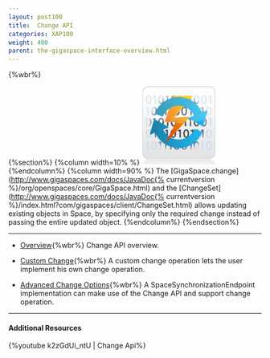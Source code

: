 ```yaml
---
layout: post100
title:  Change API
categories: XAP100
weight: 400
parent: the-gigaspace-interface-overview.html
---
```


{%wbr%}

{%section%}
{%column width=10% %}
![cassandra.png](/attachment_files/subject/change-api.png)
{%endcolumn%}
{%column width=90% %}
The [GigaSpace.change](http://www.gigaspaces.com/docs/JavaDoc{% currentversion %}/org/openspaces/core/GigaSpace.html) and the [ChangeSet](http://www.gigaspaces.com/docs/JavaDoc{% currentversion %}/index.html?com/gigaspaces/client/ChangeSet.html) allows updating existing objects in Space, by specifying only the required change instead of passing the entire updated object.
{%endcolumn%}
{%endsection%}



<hr/>


- [Overview](./change-api.html){%wbr%}
Change API overview.

- [Custom Change](./change-api-custom-operation.html){%wbr%}
A custom change operation lets the user implement his own change operation.

- [Advanced Change Options](./change-api-advanced.html){%wbr%}
A SpaceSynchronizationEndpoint implementation can make use of the Change API and support change operation.

<hr/>

#### Additional Resources

{%youtube k2zGdUi_ntU | Change Api%}
